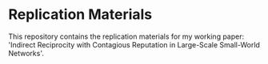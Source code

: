 # Replication Materials
This repository contains the replication materials for my working paper: 'Indirect Reciprocity with Contagious Reputation in Large-Scale Small-World Networks'.
